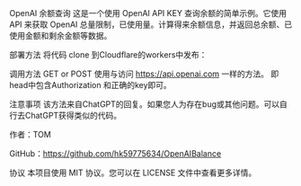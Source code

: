 OpenAI 余额查询
这是一个使用 OpenAI API KEY 查询余额的简单示例。它使用 API 来获取 OpenAI 总量限制，已使用量。计算得来余额信息，并返回总余额、已使用金额和剩余金额等数据。

部署方法
将代码 clone 到Cloudflare的workers中发布：

调用方法
GET or POST
使用与访问 https://api.openai.com 一样的方法。
即head中包含Authorization 和正确的key即可。

注意事项
该方法来自ChatGPT的回复。如果您人为存在bug或其他问题。可以自行去ChatGPT获得类似的代码。


作者：TOM

GitHub：https://github.com/hk59775634/OpenAIBalance

协议
本项目使用 MIT 协议。您可以在 LICENSE 文件中查看更多详情。

